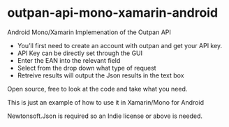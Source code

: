 # outpan-api-mono-xamarin-android
Android Mono/Xamarin Implemenation of the Outpan API

- You’ll first need to create an account with outpan and get your API key.
- API Key can be directly set through the GUI
- Enter the EAN into the relevant field
- Select from the drop down what type of request
- Retreive results will output the Json results in the text box

Open source, free to look at the code and take what you need.

This is just an example of how to use it in Xamarin/Mono for Android

Newtonsoft.Json is required so an Indie license or above is needed.
